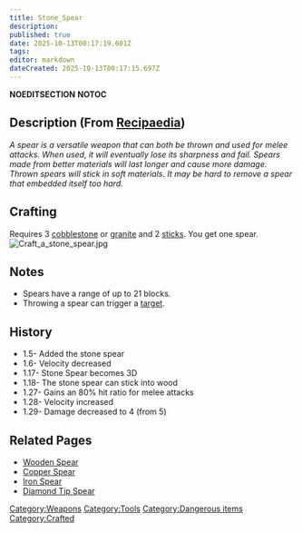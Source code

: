 ```yaml
---
title: Stone_Spear
description: 
published: true
date: 2025-10-13T00:17:19.601Z
tags: 
editor: markdown
dateCreated: 2025-10-13T00:17:15.697Z
---
```


__NOEDITSECTION__ __NOTOC__

## Description (From [Recipaedia](.. "wikilink"))

*A spear is a versatile weapon that can both be thrown and used for
melee attacks. When used, it will eventually lose its sharpness and
fail. Spears made from better materials will last longer and cause more
damage. Thrown spears will stick in soft materials. It may be hard to
remove a spear that embedded itself too hard.*

## Crafting

Requires 3 [cobblestone](../Construction/Cobblestone.md "wikilink") or
[granite](../Terrain/Granite.md "wikilink") and 2 [sticks](Stick "wikilink"). You get
one spear. ![Craft_a_stone_spear.jpg](Craft_a_stone_spear.jpg
"Craft_a_stone_spear.jpg")

## Notes

  - Spears have a range of up to 21 blocks.
  - Throwing a spear can trigger a [target](target "wikilink").

## History

  - 1.5- Added the stone spear
  - 1.6- Velocity decreased
  - 1.17- Stone Spear becomes 3D
  - 1.18- The stone spear can stick into wood
  - 1.27- Gains an 80% hit ratio for melee attacks
  - 1.28- Velocity increased
  - 1.29- Damage decreased to 4 (from 5)

## Related Pages

  - [Wooden Spear](Wooden_Spear.md "wikilink")
  - [Copper Spear](Copper_Spear.md "wikilink")
  - [Iron Spear](Iron_Spear.md "wikilink")
  - [Diamond Tip Spear](Diamond_Tip_Spear.md "wikilink")

[Category:Weapons](Category:Weapons "wikilink")
[Category:Tools](Category:Tools "wikilink") [Category:Dangerous
items](Category:Dangerous_items "wikilink")
[Category:Crafted](Category:Crafted "wikilink")